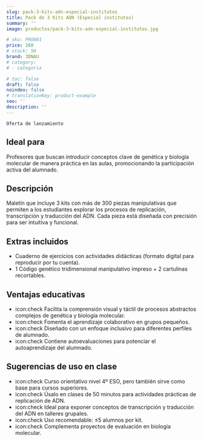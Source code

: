 ```yaml
---
slug: pack-3-kits-adn-especial-institutos
title: Pack de 3 Kits ADN (Especial institutos)
summary: ''
image: productos/pack-3-kits-adn-especial-institutos.jpg

# sku: PRO001
price: 260
# stock: 50
brand: 3DNAU
# category:
# - categoria

# toc: false
draft: false
noindex: false
# translationKey: product-example
seo: ''
description: ''
---
```

`Oferta de lanzamiento`

## Ideal para

Profesores que buscan introducir conceptos clave de genética y biología molecular de manera práctica en las aulas, promocionando la participación activa del alumnado.

## Descripción

Maletín que incluye 3 kits con más de 300 piezas manipulativas que permiten a los estudiantes explorar los procesos de replicación, transcripción y traducción del ADN. Cada pieza está diseñada con precisión para ser intuitiva y funcional.

## Extras incluidos

- Cuaderno de ejercicios con actividades didácticas (formato digital para reproducir por tu cuenta).
- 1 Código genético tridimensional manipulativo impreso + 2 cartulinas recortables.

## Ventajas educativas

- icon:check Facilita la comprensión visual y táctil de procesos abstractos complejos de genética y biología molecular.   
- icon:check Fomenta el aprendizaje colaborativo en grupos pequeños.
- icon:check Diseñado con un enfoque inclusivo para diferentes perfiles de alumnado.
- icon:check Contiene autoevaluaciones para potenciar el autoaprendizaje del alumnado.

## Sugerencias de uso en clase

- icon:check Curso orientativo nivel 4º ESO, pero también sirve como base para cursos superiores.
- icon:check Úsalo en clases de 50 minutos para actividades prácticas de replicación de ADN.
- icon:check Ideal para exponer conceptos de transcripción y traducción del ADN en talleres grupales.
- icon:check Uso recomendable: ≤5 alumnos por kit.
- icon:check Complementa proyectos de evaluación en biología molecular.
